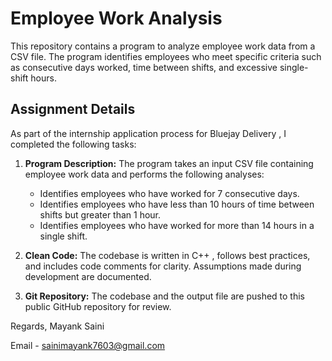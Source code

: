 # Employee Work Analysis

This repository contains a program to analyze employee work data from a CSV file. The program identifies employees who meet specific criteria such as consecutive days worked, time between shifts, and excessive single-shift hours.

## Assignment Details

As part of the internship application process for Bluejay Delivery , I completed the following tasks:

1. **Program Description:** The program takes an input CSV file containing employee work data and performs the following analyses:
    - Identifies employees who have worked for 7 consecutive days.
    - Identifies employees who have less than 10 hours of time between shifts but greater than 1 hour.
    - Identifies employees who have worked for more than 14 hours in a single shift.

2. **Clean Code:** The codebase is written in C++ , follows best practices, and includes code comments for clarity. Assumptions made during development are documented.

3. **Git Repository:** The codebase and the output file are pushed to this public GitHub repository for review.

Regards,
Mayank Saini

Email - sainimayank7603@gmail.com
